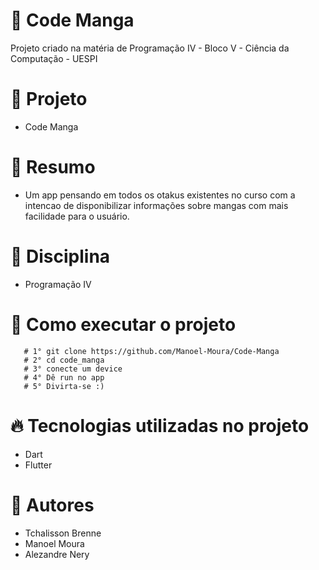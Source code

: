 # 🚀 Code Manga

Projeto criado na matéria de Programação IV - Bloco V - Ciência da Computação - UESPI

# 📌 Projeto

- Code Manga

# 📝 Resumo

- Um app pensando em todos os otakus existentes no curso com a intencao de disponibilizar informações sobre mangas com mais facilidade para o usuário.
 
# 📒 Disciplina

- Programação IV

# 📎 Como executar o projeto
``` 
   # 1° git clone https://github.com/Manoel-Moura/Code-Manga
   # 2° cd code_manga
   # 3° conecte um device
   # 4° Dê run no app
   # 5° Divirta-se :) 
   ```

# 🔥 Tecnologias utilizadas no projeto

- Dart
- Flutter

# 🚴 Autores
 - Tchalisson Brenne
 - Manoel Moura
 - Alezandre Nery
